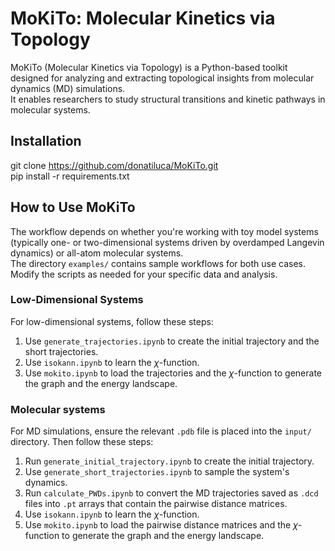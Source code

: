 # MoKiTo: Molecular Kinetics via Topology

MoKiTo (Molecular Kinetics via Topology) is a Python-based toolkit designed for analyzing and extracting topological insights from molecular dynamics (MD) simulations.   
It enables researchers to study structural transitions and kinetic pathways in molecular systems.

## Installation
git clone https://github.com/donatiluca/MoKiTo.git  
pip install -r requirements.txt


## How to Use MoKiTo
The workflow depends on whether you're working with toy model systems (typically one- or two-dimensional systems driven by overdamped Langevin dynamics) or all-atom molecular systems.  
The directory `examples/` contains sample workflows for both use cases. Modify the scripts as needed for your specific data and analysis.

### Low-Dimensional Systems

For low-dimensional systems, follow these steps:

1. Use `generate_trajectories.ipynb` to create the initial trajectory and the short trajectories.
2. Use `isokann.ipynb` to learn the $\chi$-function.
3. Use `mokito.ipynb` to load the trajectories and the $\chi$-function to generate the graph and the energy landscape.

### Molecular systems

For MD simulations, ensure the relevant `.pdb` file is placed into the `input/` directory. 
Then follow these steps:

1. Run `generate_initial_trajectory.ipynb` to create the initial trajectory.
2. Use `generate_short_trajectories.ipynb` to sample the system's dynamics.
4. Run `calculate_PWDs.ipynb` to convert the MD trajectories saved as `.dcd` files into `.pt` arrays that contain the pairwise distance matrices.
5. Use `isokann.ipynb` to learn the $\chi$-function.
6. Use `mokito.ipynb` to load the pairwise distance matrices and the $\chi$-function to generate the graph and the energy landscape.